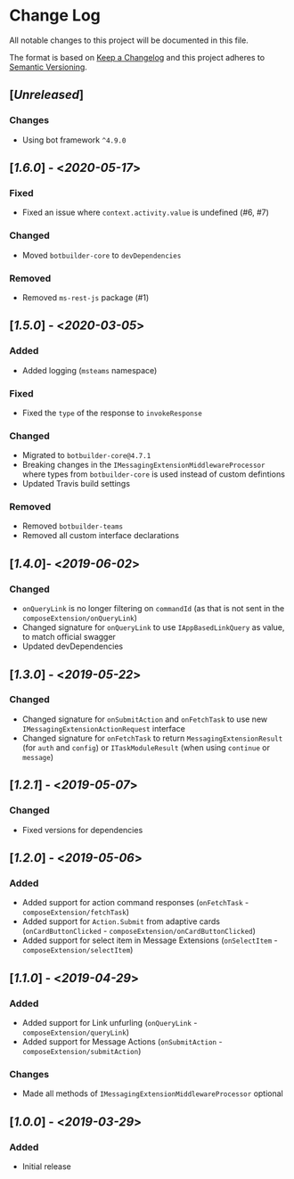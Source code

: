 # Change Log

All notable changes to this project will be documented in this file.

The format is based on [Keep a Changelog](http://keepachangelog.com/)
and this project adheres to [Semantic Versioning](http://semver.org/).

## [*Unreleased*]

### Changes

* Using bot framework `^4.9.0`

## [*1.6.0*] - <*2020-05-17*>

### Fixed

* Fixed an issue where `context.activity.value` is undefined (#6, #7)

### Changed

* Moved `botbuilder-core` to `devDependencies`

### Removed

* Removed `ms-rest-js` package (#1)

## [*1.5.0*] - <*2020-03-05*>

### Added

* Added logging (`msteams` namespace)

### Fixed

* Fixed the `type` of the response to `invokeResponse`

### Changed

* Migrated to `botbuilder-core@4.7.1`
* Breaking changes in the `IMessagingExtensionMiddlewareProcessor` where
types from `botbuilder-core` is used instead of custom defintions
* Updated Travis build settings

### Removed

* Removed `botbuilder-teams`
* Removed all custom interface declarations

## [*1.4.0*]- <*2019-06-02*>

### Changed

* `onQueryLink` is no longer filtering on `commandId` (as that is not sent in the `composeExtension/onQueryLink`)
* Changed signature for `onQueryLink` to use `IAppBasedLinkQuery` as value, to match official swagger
* Updated devDependencies

## [*1.3.0*] - <*2019-05-22*>

### Changed

* Changed signature for `onSubmitAction` and `onFetchTask` to use new `IMessagingExtensionActionRequest` interface
* Changed signature for `onFetchTask` to return `MessagingExtensionResult` (for `auth` and `config`) or `ITaskModuleResult` (when using `continue` or `message`)

## [*1.2.1*] - <*2019-05-07*>

### Changed
* Fixed versions for dependencies

## [*1.2.0*] - <*2019-05-06*>

### Added
* Added support for action command responses (`onFetchTask` - `composeExtension/fetchTask`)
* Added support for `Action.Submit` from adaptive cards (`onCardButtonClicked` - `composeExtension/onCardButtonClicked`)
* Added support for select item in Message Extensions (`onSelectItem` - `composeExtension/selectItem`)

## [*1.1.0*] - <*2019-04-29*>

### Added
* Added support for Link unfurling (`onQueryLink` - `composeExtension/queryLink`)
* Added support for Message Actions (`onSubmitAction` - `composeExtension/submitAction`)

### Changes
* Made all methods of `IMessagingExtensionMiddlewareProcessor` optional

## [*1.0.0*] - <*2019-03-29*>

### Added
* Initial release